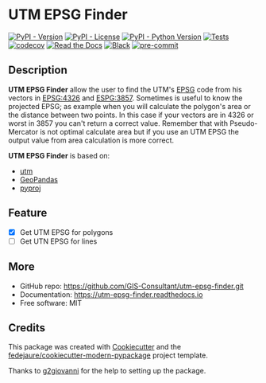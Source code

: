 # UTM EPSG Finder
[![PyPI - Version](https://img.shields.io/pypi/v/utm-epsg-finder.svg)](https://pypi.python.org/pypi/utm-epsg-finder)
[![PyPI - License](https://img.shields.io/pypi/l/utm-epsg-finder.svg)](https://pypi.python.org/pypi/utm-epsg-finder)
[![PyPI - Python Version](https://img.shields.io/pypi/pyversions/utm-epsg-finder.svg)](https://pypi.python.org/pypi/utm-epsg-finder)
[![Tests](https://github.com/GIS-Consultant/utm-epsg-finder/workflows/tests/badge.svg)](https://github.com/GIS-Consultant/utm-epsg-finder/actions?workflow=tests)
[![codecov](https://codecov.io/gh/GIS-Consultant/utm-epsg-finder/branch/master/graph/badge.svg?token=CFA8VDHT8W)](https://codecov.io/gh/GIS-Consultant/utm-epsg-finder)
[![Read the Docs](https://readthedocs.org/projects/utm-epsg-finder/badge/)](https://utm-epsg-finder.readthedocs.io/)
[![Black](https://img.shields.io/badge/code%20style-black-000000.svg)](https://github.com/psf/black)
[![pre-commit](https://img.shields.io/badge/pre--commit-enabled-brightgreen?logo=pre-commit&logoColor=white)](https://github.com/pre-commit/pre-commit)

## Description
**UTM EPSG Finder** allow the user to find the UTM's [EPSG](https://epsg.org/home.html) code from his vectors in [EPSG:4326](http://epsg.io/4326) and [ESPG:3857](http://epsg.io/3857).
Sometimes is useful to know the projected EPSG; as example when you will calculate the polygon's area or the distance between two points. In this case if your vectors are in 4326 or worst in 3857
you can't return a correct value. Remember that with Pseudo-Mercator is not optimal calculate area but if you use an UTM EPSG the output value from area calculation is more correct.

**UTM EPSG Finder** is based on:
- [utm](https://pypi.org/project/utm/)
- [GeoPandas](https://pypi.org/project/geopandas/)
- [pyproj](https://pypi.org/project/pyproj/)

## Feature
- [x] Get UTM EPSG for polygons
- [ ] Get UTN EPSG for lines

## More
* GitHub repo: <https://github.com/GIS-Consultant/utm-epsg-finder.git>
* Documentation: <https://utm-epsg-finder.readthedocs.io>
* Free software: MIT


## Credits

This package was created with [Cookiecutter][cookiecutter] and the [fedejaure/cookiecutter-modern-pypackage][cookiecutter-modern-pypackage] project template.

[cookiecutter]: https://github.com/cookiecutter/cookiecutter
[cookiecutter-modern-pypackage]: https://github.com/fedejaure/cookiecutter-modern-pypackage

Thanks to [g2giovanni](https://github.com/g2giovanni) for the help to setting up the package.
